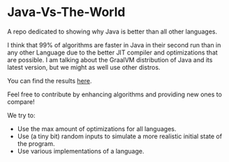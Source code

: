 # Java-Vs-The-World
A repo dedicated to showing why Java is better than all other languages.

I think that 99% of algorithms are faster in Java in their second run than
in any other Language due to the better JIT compiler and optimizations that are possible.
I am talking about the GraalVM distribution of Java and its latest version, but we might as well use other distros.

You can find the results [here](results_summary.md).

Feel free to contribute by enhancing algorithms and providing new ones to compare!

We try to:
- Use the max amount of optimizations for all languages.
- Use (a tiny bit) random inputs to simulate a more realistic initial state of the program.
- Use various implementations of a language.
